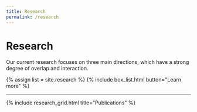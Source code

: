 ```yaml
---
title: Research
permalink: /research
---
```


# Research

Our current research focuses on three main directions, which have a strong degree of overlap and interaction. 

{% assign list = site.research %}
{% include box_list.html button="Learn more" %}

---

{% include research_grid.html title="Publications" %}
